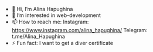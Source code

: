- 👋 Hi, I’m Alina Hapughina
- 👀 I’m interested in web-development
- 📫 How to reach me: Instagram: https://www.instagram.com/alina_hapughina/ Telegram: t.me/Alina_Hapughina
- ⚡ Fun fact: I want to get a diver certificate

<!---
Hapughina/Hapughina is a ✨ special ✨ repository because its `README.md` (this file) appears on your GitHub profile.
You can click the Preview link to take a look at your changes.
--->
